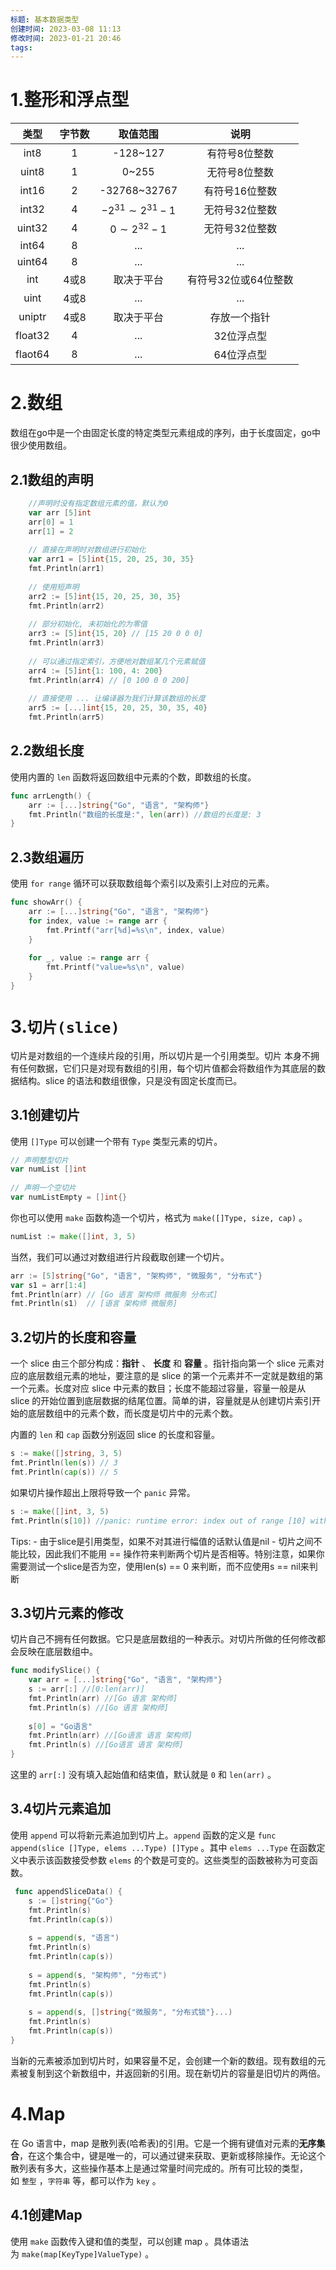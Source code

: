 ```yaml
---
标题: 基本数据类型
创建时间: 2023-03-08 11:13
修改时间: 2023-01-21 20:46
tags: 
---
```


# 1.整形和浮点型
|类型|字节数|取值范围|说明|
|:--:|:--:|:--:|:--:|
|int8|1|-128~127|有符号8位整数|
|uint8|1|0~255|无符号8位整数|
|int16|2|-32768~32767|有符号16位整数|
|int32|4|$-2^{31}\sim2^{31}-1$|无符号32位整数|
|uint32|4|$0\sim2^{32}-1$|无符号32位整数|
|int64|8|...|...|
|uint64|8|...|...|
|int|4或8|取决于平台|有符号32位或64位整数|
|uint|4或8|...|...|
|uniptr|4或8|取决于平台|存放一个指针|
|float32|4|...|32位浮点型|
|flaot64|8|...|64位浮点型|
# 2.数组
数组在go中是一个由固定长度的特定类型元素组成的序列，由于长度固定，go中很少使用数组。
## 2.1数组的声明
```go
	//声明时没有指定数组元素的值，默认为0
	var arr [5]int
	arr[0] = 1
	arr[1] = 2
	
	// 直接在声明时对数组进行初始化  
	var arr1 = [5]int{15, 20, 25, 30, 35}  
	fmt.Println(arr1)
	
	// 使用短声明  
	arr2 := [5]int{15, 20, 25, 30, 35}  
	fmt.Println(arr2)
	
	// 部分初始化, 未初始化的为零值  
	arr3 := [5]int{15, 20} // [15 20 0 0 0]  
	fmt.Println(arr3)
	
	// 可以通过指定索引，方便地对数组某几个元素赋值  
	arr4 := [5]int{1: 100, 4: 200}  
	fmt.Println(arr4) // [0 100 0 0 200]  
  
	// 直接使用 ... 让编译器为我们计算该数组的长度  
	arr5 := [...]int{15, 20, 25, 30, 35, 40}  
	fmt.Println(arr5)
```
## 2.2数组长度
使用内置的 `len` 函数将返回数组中元素的个数，即数组的长度。
```go
func arrLength() {  
	arr := [...]string{"Go", "语言", "架构师"}  
	fmt.Println("数组的长度是:", len(arr)) //数组的长度是: 3  
}
```
## 2.3数组遍历
使用 `for range` 循环可以获取数组每个索引以及索引上对应的元素。
```go
func showArr() {  
	arr := [...]string{"Go", "语言", "架构师"}  
	for index, value := range arr {  
		fmt.Printf("arr[%d]=%s\n", index, value)  
	}  
  
	for _, value := range arr {  
		fmt.Printf("value=%s\n", value)  
	}  
}
```
# 3.`切片(slice)`
切片是对数组的一个连续片段的引用，所以切片是一个引用类型。切片 本身不拥有任何数据，它们只是对现有数组的引用，每个切片值都会将数组作为其底层的数据结构。slice 的语法和数组很像，只是没有固定长度而已。
## 3.1创建切片
使用 `[]Type` 可以创建一个带有 `Type` 类型元素的切片。
```go
// 声明整型切片  
var numList []int  
  
// 声明一个空切片  
var numListEmpty = []int{}
```
你也可以使用 `make` 函数构造一个切片，格式为 `make([]Type, size, cap)` 。
```go
numList := make([]int, 3, 5)
```
当然，我们可以通过对数组进行片段截取创建一个切片。
```go
arr := [5]string{"Go", "语言", "架构师", "微服务", "分布式"}  
var s1 = arr[1:4]  
fmt.Println(arr) // [Go 语言 架构师 微服务 分布式]  
fmt.Println(s1)  // [语言 架构师 微服务]
```
## 3.2切片的长度和容量
一个 slice 由三个部分构成：**指针** 、 **长度** 和 **容量** 。指针指向第一个 slice 元素对应的底层数组元素的地址，要注意的是 slice 的第一个元素并不一定就是数组的第一个元素。长度对应 slice 中元素的数目；长度不能超过容量，容量一般是从 slice 的开始位置到底层数据的结尾位置。简单的讲，容量就是从创建切片索引开始的底层数组中的元素个数，而长度是切片中的元素个数。

内置的 `len` 和 `cap` 函数分别返回 slice 的长度和容量。
```go
s := make([]string, 3, 5)  
fmt.Println(len(s)) // 3  
fmt.Println(cap(s)) // 5
```
如果切片操作超出上限将导致一个 `panic` 异常。
```go
s := make([]int, 3, 5)  
fmt.Println(s[10]) //panic: runtime error: index out of range [10] with length 3
```
Tips:
	- 由于slice是引用类型，如果不对其进行幅值的话默认值是nil
	- 切片之间不能比较，因此我们不能用 == 操作符来判断两个切片是否相等。特别注意，如果你需要测试一个slice是否为空，使用len(s) == 0 来判断，而不应使用s == nil来判断

## 3.3切片元素的修改
切片自己不拥有任何数据。它只是底层数组的一种表示。对切片所做的任何修改都会反映在底层数组中。
```go
func modifySlice() {  
	var arr = [...]string{"Go", "语言", "架构师"}  
	s := arr[:] //[0:len(arr)]  
	fmt.Println(arr) //[Go 语言 架构师]  
	fmt.Println(s) //[Go 语言 架构师]  
  
	s[0] = "Go语言"  
	fmt.Println(arr) //[Go语言 语言 架构师]  
	fmt.Println(s) //[Go语言 语言 架构师]  
}
```
这里的 `arr[:]` 没有填入起始值和结束值，默认就是 `0` 和 `len(arr)` 。
## 3.4切片元素追加
使用 `append` 可以将新元素追加到切片上。`append` 函数的定义是 `func append(slice []Type, elems ...Type) []Type` 。其中 `elems ...Type` 在函数定义中表示该函数接受参数 `elems` 的个数是可变的。这些类型的函数被称为可变函数。
```go
 func appendSliceData() {  
	s := []string{"Go"}  
	fmt.Println(s)  
	fmt.Println(cap(s))  
  
	s = append(s, "语言")  
	fmt.Println(s)  
	fmt.Println(cap(s))  
  
	s = append(s, "架构师", "分布式")  
	fmt.Println(s)  
	fmt.Println(cap(s))  
  
	s = append(s, []string{"微服务", "分布式锁"}...)  
	fmt.Println(s)  
	fmt.Println(cap(s))  
}
```
当新的元素被添加到切片时，如果容量不足，会创建一个新的数组。现有数组的元素被复制到这个新数组中，并返回新的引用。现在新切片的容量是旧切片的两倍。
# 4.Map
在 Go 语言中，map 是散列表(哈希表)的引用。它是一个拥有键值对元素的**无序集合**，在这个集合中，键是唯一的，可以通过键来获取、更新或移除操作。无论这个散列表有多大，这些操作基本上是通过常量时间完成的。所有可比较的类型，如 `整型` ，`字符串` 等，都可以作为 `key` 。
## 4.1创建Map
使用 `make` 函数传入键和值的类型，可以创建 map 。具体语法为 `make(map[KeyType]ValueType)` 。
```go

```